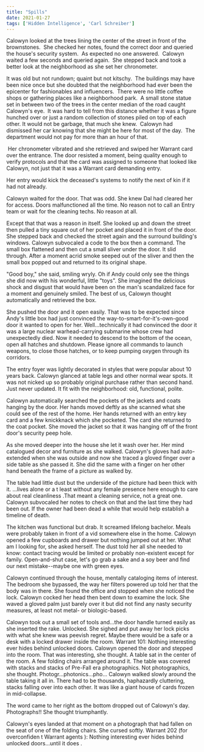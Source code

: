 ```yaml
---
title: "Spills"
date: 2021-01-27
tags: ['Hidden Intelligence', 'Carl Schreiber']
---
```


Calowyn looked at the trees lining the center of the street in front of the brownstones.  She checked her notes, found the correct door and queried the house's security system.  As expected no one answered.  Calowyn waited a few seconds and queried again.  She stepped back and took a better look at the neighborhood as she set her chronometer.

It was old but not rundown; quaint but not kitschy.  The buildings may have been nice once but she doubted that the neighborhood had ever been the epicenter for fashionables and influencers.  There were no little coffee shops or gathering places like a neighborhood park.  A small stone statue set in between two of the trees in the center median of the road caught Calowyn's eye.  It was hard to tell from this distance whether it was a figure hunched over or just a random collection of stones piled on top of each other. It would not be garbage, that much she knew.  Calowyn had dismissed her car knowing that she might be here for most of the day.  The department would not pay for more than an hour of that.

 Her chronometer vibrated and she retrieved and swiped her Warrant card over the entrance. The door resisted a moment, being quality enough to verify protocols and that the card was assigned to someone that looked like Calowyn, not just that it was a Warrant card demanding entry.

Her entry would kick the deceased's systems to notify the next of kin if it had not already.

Calowyn waited for the door. That was odd. She knew Dal had cleared her for access. Doors malfunctioned all the time. No reason not to call an Entry team or wait for the cleaning techs. No reason at all.

Except that that was a reason in itself. She looked up and down the street then pulled a tiny square out of her pocket and placed it in front of the door. She stepped back and checked the street again and the surround building's windows. Calowyn subvocaled a code to the box then a command. The small box flattened and then cut a small sliver under the door. It slid through. After a moment acrid smoke seeped out of the sliver and then the small box popped out and returned to its original shape.

"Good boy," she said, smiling wryly. Oh if Andy could only see the things she did now with his wonderful, little "toys". She imagined the delicious shock and disgust that would have been on the man's scandalized face for a moment and genuinely smiled. The best of us, Calowyn thought automatically and retrieved the box.

She pushed the door and it open easily. That was to be expected since Andy's little box had just convinced the way-to-smart-for-it's-own-good door it wanted to open for her. Well...technically it had convinced the door it was a large nuclear warhead-carrying submarine whose crew had unexpectedly died. Now it needed to descend to the bottom of the ocean, open all hatches and shutdown. Please ignore all commands to launch weapons, to close those hatches, or to keep pumping oxygen through its corridors.

The entry foyer was lightly decorated in styles that were popular about 10 years back. Calowyn glanced at table legs and other normal wear spots. It was not nicked up so probably original purchase rather than second hand. Just never updated. It fit with the neighborhood: old, functional, polite.

Calowyn automatically searched the pockets of the jackets and coats hanging by the door. Her hands moved deftly as she scanned what she could see of the rest of the home. Her hands returned with an entry key card and a few knickknack which she pocketed. The card she returned to the coat pocket. She moved the jacket so that it was hanging off of the front door's security peep hole.

As she moved deeper into the house she let it wash over her. Her mind catalogued decor and furniture as she walked. Calowyn's gloves had auto-extended when she was outside and now she traced a gloved finger over a side table as she passed it. She did the same with a finger on her other hand beneath the frame of a picture as walked by.

The table had little dust but the underside of the picture had been thick with it. ...lives alone or a t least without any female presence here enough to care about real cleanliness .That meant a cleaning service, not a great one. Calowyn subvocaled her notes to check on that and the last time they had been out. If the owner had been dead a while that would help establish a timeline of death.

The kitchen was functional but drab. It screamed lifelong bachelor. Meals were probably taken in front of a vid somewhere else in the home. Calowyn opened a few cupboards and drawer but nothing jumped out at her. What am I looking for, she asked herself. The dust told her all she needed to know: contact tracing would be limited or probably non-existent except for family. Open-and-shut case, let's go grab a sake and a soy beer and find our next mistake--maybe one with green eyes.

Calowyn continued through the house, mentally cataloging items of interest. The bedroom she bypassed, the way her filters powered up told her that the body was in there. She found the office and stopped when she noticed the lock. Calowyn cocked her head then bent down to examine the lock. She waved a gloved palm just barely over it but did not find any nasty security measures, at least not metal- or biologic-based.

Calowyn took out a small set of tools and...the door handle turned easily as she inserted the rake. Unlocked. She sighed and put away her lock picks with what she knew was peevish regret. Maybe there would be a safe or a desk with a locked drawer inside the room. Warrant 101: Nothing interesting ever hides behind unlocked doors. Calowyn opened the door and stepped into the room. That was interesting, she thought. A table sat in the center of the room. A few folding chairs arranged around it. The table was covered with stacks and stacks of Pre-Fall era photographics. Not photographics, she thought. Photogr...photonics...pho... Calowyn walked slowly around the table taking it all in. There had to be thousands, haphazardly cluttering, stacks falling over into each other. It was like a giant house of cards frozen in mid-collapse.

The word came to her right as the bottom dropped out of Calowyn's day. Photographs!! She thought triumphantly.

Calowyn's eyes landed at that moment on a photograph that had fallen on the seat of one of the folding chairs. She cursed softly. Warrant 202 (for overconfiden t Warrant agents ): Nothing interesting ever hides behind unlocked doors...until it does .
